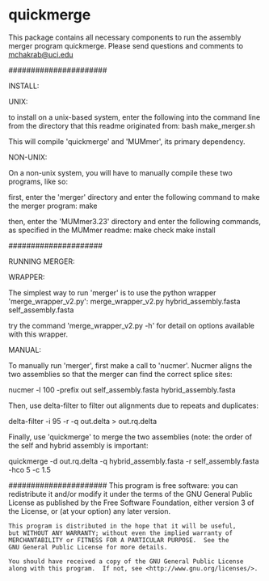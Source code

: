 # quickmerge
This package contains all necessary components to run the assembly merger program quickmerge. Please send questions and comments to mchakrab@uci.edu

######################

INSTALL:

UNIX:

to install on a unix-based system, enter the following into the command line from the directory that this readme originated from:
bash make_merger.sh

This will compile 'quickmerge' and 'MUMmer', its primary dependency.

NON-UNIX:

On a non-unix system, you will have to manually compile these two programs, like so:

first, enter the 'merger' directory and enter the following command to make the merger program:
make

then, enter the 'MUMmer3.23' directory and enter the following commands, as specified in the MUMmer readme:
make check
make install

#####################

RUNNING MERGER:

WRAPPER:

The simplest way to run 'merger' is to use the python wrapper 'merge_wrapper_v2.py':
merge_wrapper_v2.py hybrid_assembly.fasta self_assembly.fasta

try the command 'merge_wrapper_v2.py -h' for detail on options available with this wrapper.

MANUAL:

To manually run 'merger', first make a call to 'nucmer'.  Nucmer aligns the two assemblies so that the merger can find the correct splice sites:

nucmer -l  100 -prefix out  self_assembly.fasta hybrid_assembly.fasta

Then, use delta-filter to filter out alignments due to repeats and duplicates:

delta-filter -i 95 -r -q out.delta > out.rq.delta

Finally, use 'quickmerge' to merge the two assemblies (note: the order of the self and hybrid assembly is important:

quickmerge -d out.rq.delta -q hybrid_assembly.fasta -r self_assembly.fasta -hco 5 -c 1.5

######################
This program is free software: you can redistribute it and/or modify
    it under the terms of the GNU General Public License as published by
    the Free Software Foundation, either version 3 of the License, or
    (at your option) any later version.

    This program is distributed in the hope that it will be useful,
    but WITHOUT ANY WARRANTY; without even the implied warranty of
    MERCHANTABILITY or FITNESS FOR A PARTICULAR PURPOSE.  See the
    GNU General Public License for more details.

    You should have received a copy of the GNU General Public License
    along with this program.  If not, see <http://www.gnu.org/licenses/>.
